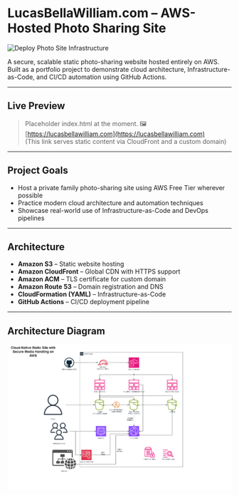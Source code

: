 # LucasBellaWilliam.com – AWS-Hosted Photo Sharing Site

![Deploy Photo Site Infrastructure](https://github.com/kmgoehring/photo-site-aws/actions/workflows/deploy.yml/badge.svg)

A secure, scalable static photo-sharing website hosted entirely on AWS.  
Built as a portfolio project to demonstrate cloud architecture, Infrastructure-as-Code, and CI/CD automation using GitHub Actions.

---

## Live Preview

> Placeholder index.html at the moment. 
> 🖼️ [https://lucasbellawilliam.com](https://lucasbellawilliam.com)  
> (This link serves static content via CloudFront and a custom domain)

---
## Project Goals

- Host a private family photo-sharing site using AWS Free Tier wherever possible
- Practice modern cloud architecture and automation techniques
- Showcase real-world use of Infrastructure-as-Code and DevOps pipelines

---
## Architecture

- **Amazon S3** – Static website hosting
- **Amazon CloudFront** – Global CDN with HTTPS support
- **Amazon ACM** – TLS certificate for custom domain
- **Amazon Route 53** – Domain registration and DNS
- **CloudFormation (YAML)** – Infrastructure-as-Code
- **GitHub Actions** – CI/CD deployment pipeline

---
## Architecture Diagram

![Architecture Diagram](docs/Photosite_Architecture.png)
